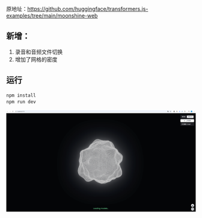 原地址：https://github.com/huggingface/transformers.js-examples/tree/main/moonshine-web
## 新增：
1. 录音和音频文件切换
2. 增加了网格的密度
## 运行
```bash
npm install
npm run dev
```

![alt text](image.png)
